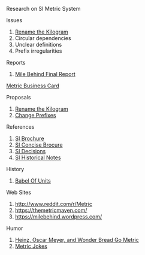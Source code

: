 
Research on SI Metric System

Issues

1. [Rename the Kilogram](proposals/RenameKilogram.txt)
2. Circular dependencies
3. Unclear definitions
4. Prefix irregularities


Reports

1. [Mile Behind Final Report](reports/MileBehind-sst-final-3.pdf)

[Metric Business Card](personal/MetricBusinessCard-v1.pdf)

Proposals

1. [Rename the Kilogram](proposals/RenameKilogram.txt)
2. [Change Prefixes](proposals/ProposedPrefixes.md)

References

1. [SI Brochure](references/SI-Brochure-9-EN.pdf)
2. [SI Concise Brocure](references/SI-Brochure-9-concise-EN.pdf)
3. [SI Decisions](references/si-brochure-9-App1-EN.pdf)
4. [SI Historical Notes](references/SI-Brochure-9-App4-EN.pdf)

History

1. [Babel Of Units](history/BableOfUnits-1506.01951.pdf)

Web Sites

1. http://www.reddit.com/r/Metric
2. https://themetricmaven.com/
3. https://milebehind.wordpress.com/

Humor

1. [Heinz, Oscar Meyer, and Wonder Bread Go Metric](https://heinzhotdogpact.com/)
2. [Metric Jokes](MetricJokes.txt)

